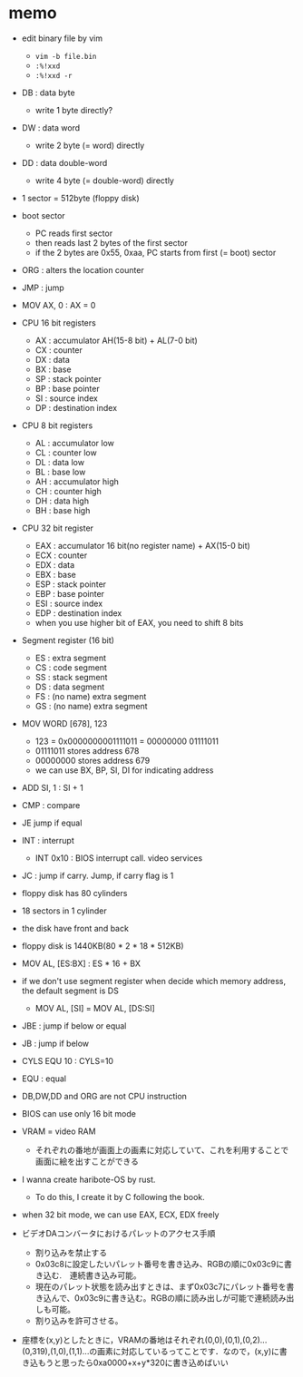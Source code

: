 # memo
- edit binary file by vim
  - `vim -b file.bin`
  - `:%!xxd`
  - `:%!xxd -r`
- DB : data byte
  - write 1 byte directly?
- DW : data word
  - write 2 byte (= word) directly
- DD : data double-word
  - write 4 byte (= double-word) directly

- 1 sector = 512byte (floppy disk)

- boot sector
  - PC reads first sector
  - then reads last 2 bytes of the first sector
  - if the 2 bytes are 0x55, 0xaa, PC starts from first (= boot) sector

- ORG : alters the location counter
- JMP : jump
- MOV AX, 0 : AX = 0
- CPU 16 bit registers
  - AX : accumulator AH(15-8 bit) + AL(7-0 bit)
  - CX : counter
  - DX : data
  - BX : base
  - SP : stack pointer
  - BP : base pointer
  - SI : source index
  - DP : destination index
- CPU 8 bit registers
  - AL : accumulator low
  - CL : counter low
  - DL : data low
  - BL : base low
  - AH : accumulator high
  - CH : counter high
  - DH : data high
  - BH : base high

- CPU 32 bit register
  - EAX : accumulator 16 bit(no register name) + AX(15-0 bit)
  - ECX : counter
  - EDX : data
  - EBX : base
  - ESP : stack pointer
  - EBP : base pointer
  - ESI : source index
  - EDP : destination index
  - when you use higher bit of EAX, you need to shift 8 bits

- Segment register (16 bit)
  - ES : extra segment
  - CS : code segment
  - SS : stack segment
  - DS : data segment
  - FS : (no name) extra segment
  - GS : (no name) extra segment

- MOV WORD [678], 123
  - 123 = 0x0000000001111011 = 00000000 01111011
  - 01111011 stores address 678
  - 00000000 stores address 679
  - we can use BX, BP, SI, DI for indicating address

- ADD SI, 1 : SI + 1
- CMP : compare
- JE jump if equal
- INT : interrupt
  - INT 0x10 : BIOS interrupt call. video services
- JC : jump if carry. Jump, if carry flag is 1

- floppy disk has 80 cylinders
- 18 sectors in 1 cylinder
- the disk have front and back
- floppy disk is 1440KB(80 * 2 * 18 * 512KB)

- MOV AL, [ES:BX] : ES * 16 + BX
- if we don't use segment register when decide which memory address, the default segment is DS
  - MOV AL, [SI] = MOV AL, [DS:SI]

- JBE : jump if below or equal
- JB : jump if below
- CYLS EQU 10 : CYLS=10
- EQU : equal

- DB,DW,DD and ORG are not CPU instruction
- BIOS can use only 16 bit mode

- VRAM = video RAM
  - それぞれの番地が画面上の画素に対応していて、これを利用することで画面に絵を出すことができる

- I wanna create haribote-OS by rust.
  - To do this, I create it by C following the book.

- when 32 bit mode, we can use EAX, ECX, EDX freely

- ビデオDAコンバータにおけるパレットのアクセス手順
  - 割り込みを禁止する
  - 0x03c8に設定したいパレット番号を書き込み、RGBの順に0x03c9に書き込む.　連続書き込み可能。
  - 現在のパレット状態を読み出すときは、まず0x03c7にパレット番号を書き込んで、0x03c9に書き込む。RGBの順に読み出しが可能で連続読み出しも可能。
  - 割り込みを許可させる。

- 座標を(x,y)としたときに，VRAMの番地はそれぞれ(0,0),(0,1),(0,2)...(0,319),(1,0),(1,1)...の画素に対応しているってことです．なので，(x,y)に書き込もうと思ったら0xa0000+x+y*320に書き込めばいい
